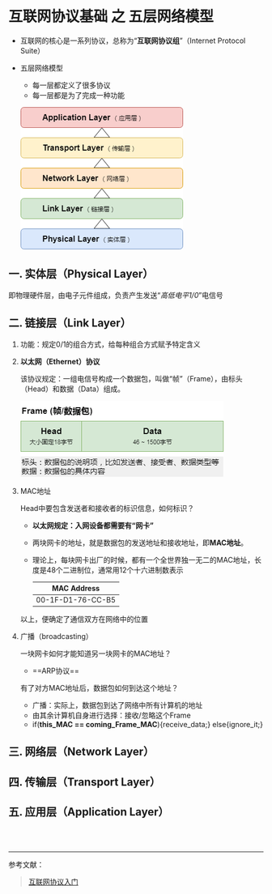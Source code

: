 # 互联网协议基础 之 五层网络模型

- 互联网的核心是一系列协议，总称为“**互联网协议组**”（Internet Protocol Suite）

- 五层网络模型

  - 每一层都定义了很多协议
  - 每一层都是为了完成一种功能

  ![五层网络模型](五层网络模型.png)

## 一. 实体层（Physical Layer）

即物理硬件层，由电子元件组成，负责产生发送“*高低电平1/0*”电信号

## 二. 链接层（Link Layer）

1. 功能：规定0/1的组合方式，给每种组合方式赋予特定含义

2. **以太网（Ethernet）协议**

   该协议规定：一组电信号构成一个数据包，叫做“帧”（Frame），由标头（Head）和数据（Data）组成。

   ![Frame_Head_Data](Frame_Head_Data.png)

3. MAC地址

   Head中要包含发送者和接收者的标识信息，如何标识？

   - **以太网规定：入网设备都需要有“网卡”**

   - 两块网卡的地址，就是数据包的发送地址和接收地址，即**MAC地址**。

   - 理论上，每块网卡出厂的时候，都有一个全世界独一无二的MAC地址，长度是48个二进制位，通常用12个十六进制数表示 

     |    MAC Address    |
     | :---------------: |
     | 00-1F-D1-76-CC-B5 |

   以上，便确定了通信双方在网络中的位置

4. 广播（broadcasting） 

   一块网卡如何才能知道另一块网卡的MAC地址？

   - ==ARP协议==

   有了对方MAC地址后，数据包如何到达这个地址？

   - 广播：实际上，数据包到达了网络中所有计算机的地址
   - 由其余计算机自身进行选择：接收/忽略这个Frame
   - if(**this_MAC == coming_Frame_MAC**){receive_data;} else{ignore_it;}

## 三. 网络层（Network Layer）



## 四. 传输层（Transport Layer）



## 五. 应用层（Application Layer）



<br><br>

----

参考文献：

> [互联网协议入门](http://www.ruanyifeng.com/blog/2012/05/internet_protocol_suite_part_i.html)

